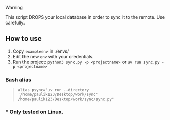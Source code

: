 > [!WARNING]  
> This script DROPS your local database in order to sync it to the remote. Use carefully.

## How to use
1. Copy `exampleenv` in ./envs/<projectname>
2. Edit the new `env` with your credentials.
3. Run the project: `python3 sync.py -p <projectname>` or `uv run sync.py -p <projectname>`


### Bash alias
> `alias psync="uv run --directory '/home/paulik123/Desktop/work/sync' /home/paulik123/Desktop/work/sync/sync.py"`

### * Only tested on Linux.